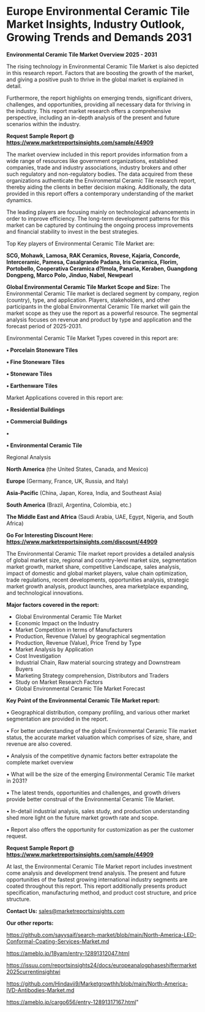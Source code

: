 # Europe Environmental Ceramic Tile Market Insights, Industry Outlook, Growing Trends and Demands 2031

<Strong> Environmental Ceramic Tile Market Overview 2025 - 2031</strong>

The rising technology in Environmental Ceramic Tile Market is also depicted in this research report. Factors that are boosting the growth of the market, and giving a positive push to thrive in the global market is explained in detail.

Furthermore, the report highlights on emerging trends, significant drivers, challenges, and opportunities, providing all necessary data for thriving in the industry. This report market research offers a comprehensive perspective, including an in-depth analysis of the present and future scenarios within the industry.

<strong>Request Sample Report @ <a href=https://www.marketreportsinsights.com/sample/44909>https://www.marketreportsinsights.com/sample/44909</a></strong>

The market overview included in this report provides information from a wide range of resources like government organizations, established companies, trade and industry associations, industry brokers and other such regulatory and non-regulatory bodies. The data acquired from these organizations authenticate the Environmental Ceramic Tile research report, thereby aiding the clients in better decision making. Additionally, the data provided in this report offers a contemporary understanding of the market dynamics.

The leading players are focusing mainly on technological advancements in order to improve efficiency. The long-term development patterns for this market can be captured by continuing the ongoing process improvements and financial stability to invest in the best strategies.

Top Key players of Environmental Ceramic Tile Market are:

<strong>SCG, Mohawk, Lamosa, RAK Ceramics, Rovese, Kajaria, Concorde, Interceramic, Pamesa, Casalgrande Padana, Iris Ceramica, Florim, Portobello, Cooperativa Ceramica d?Imola, Panaria, Keraben, Guangdong Dongpeng, Marco Polo, Jinduo, Nabel, Newpearl</strong>

<strong><b>Global Environmental Ceramic Tile Market Scope and Size:</b></strong>
The Environmental Ceramic Tile market is declared segment by company, region (country), type, and application. Players, stakeholders, and other participants in the global Environmental Ceramic Tile market will gain the market scope as they use the report as a powerful resource. The segmental analysis focuses on revenue and product by type and application and the forecast period of 2025-2031.

Environmental Ceramic Tile Market Types covered in this report are:

<strong>•  Porcelain Stoneware Tiles

•  Fine Stoneware Tiles

•  Stoneware Tiles

•  Earthenware Tiles</strong>

Market Applications covered in this report are:

<strong>•  Residential Buildings

•  Commercial Buildings

•  

•  Environmental Ceramic Tile</strong> 

Regional Analysis

<strong>North America</strong> (the United States, Canada, and Mexico)

<strong>Europe</strong> (Germany, France, UK, Russia, and Italy)

<strong>Asia-Pacific</strong> (China, Japan, Korea, India, and Southeast Asia)

<strong>South America</strong> (Brazil, Argentina, Colombia, etc.)

<strong>The Middle East and Africa</strong> (Saudi Arabia, UAE, Egypt, Nigeria, and South Africa)

<strong>Go For Interesting Discount Here: <a href=https://www.marketreportsinsights.com/discount/44909>https://www.marketreportsinsights.com/discount/44909</a></strong>

The Environmental Ceramic Tile market report provides a detailed analysis of global market size, regional and country-level market size, segmentation market growth, market share, competitive Landscape, sales analysis, impact of domestic and global market players, value chain optimization, trade regulations, recent developments, opportunities analysis, strategic market growth analysis, product launches, area marketplace expanding, and technological innovations.

<strong><b>Major factors covered in the report:</b></strong>
<ul>
  <li>Global Environmental Ceramic Tile Market </li>
  <li>Economic Impact on the Industry</li>
  <li>Market Competition in terms of Manufacturers</li>
  <li>Production, Revenue (Value) by geographical segmentation</li>
  <li>Production, Revenue (Value), Price Trend by Type</li>
  <li>Market Analysis by Application</li>
  <li>Cost Investigation</li>
  <li>Industrial Chain, Raw material sourcing strategy and Downstream Buyers</li>
  <li>Marketing Strategy comprehension, Distributors and Traders</li>
  <li>Study on Market Research Factors</li>
  <li>Global Environmental Ceramic Tile Market Forecast</li>
</ul>

<strong><b>Key Point of the Environmental Ceramic Tile Market report:</b></strong>

• Geographical distribution, company profiling, and various other market segmentation are provided in the report.

• For better understanding of the global Environmental Ceramic Tile market status, the accurate market valuation which comprises of size, share, and revenue are also covered.

• Analysis of the competitive dynamic factors better extrapolate the complete market overview

• What will be the size of the emerging Environmental Ceramic Tile market in 2031?

• The latest trends, opportunities and challenges, and growth drivers provide better construal of the Environmental Ceramic Tile Market.

• In-detail industrial analysis, sales study, and production understanding shed more light on the future market growth rate and scope.

• Report also offers the opportunity for customization as per the customer request.

<strong>Request Sample Report @ <a href=https://www.marketreportsinsights.com/sample/44909>https://www.marketreportsinsights.com/sample/44909</a></strong>

At last, the Environmental Ceramic Tile Market report includes investment come analysis and development trend analysis. The present and future opportunities of the fastest growing international industry segments are coated throughout this report. This report additionally presents product specification, manufacturing method, and product cost structure, and price structure.

<strong>Contact Us:</strong>
sales@marketreportsinsights.com

<strong>Our other reports:</strong>

<a href=https://github.com/sayysaif/search-market/blob/main/North-America-LED-Conformal-Coating-Services-Market.md>https://github.com/sayysaif/search-market/blob/main/North-America-LED-Conformal-Coating-Services-Market.md</a>

<a href=https://ameblo.jp/18yam/entry-12891312047.html>https://ameblo.jp/18yam/entry-12891312047.html</a>

<a href=https://issuu.com/reportsinsights24/docs/europeanalogphaseshiftermarket2025currentinsightwi>https://issuu.com/reportsinsights24/docs/europeanalogphaseshiftermarket2025currentinsightwi</a>

<a href=https://github.com/Hindavii9/Marketgrowthh/blob/main/North-America-IVD-Antibodies-Market.md>https://github.com/Hindavii9/Marketgrowthh/blob/main/North-America-IVD-Antibodies-Market.md</a>

<a href=https://ameblo.jp/cargo656/entry-12891317167.html>https://ameblo.jp/cargo656/entry-12891317167.html</a>"
